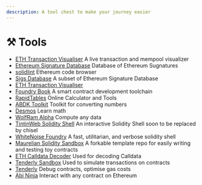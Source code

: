 ```yaml
---
description: A tool chest to make your journey easier
---
```


# ⚒ Tools

* [ETH Transaction Visualiser](https://txstreet.com/v/eth) A live transaction and mempool visualizer
* [Ethereum Signature Database](https://sig.eth.samczsun.com/) Database of Ethereum Sugnatures
* [solidlint](https://www.solidlint.com/) Ethereum code browser
* [Sigs Database](https://www.4byte.directory/) A subset of Ethereum Signature Database
* [ETH Transaction Visualiser](https://txstreet.com/v/eth) 
* [Foundry Book](https://book.getfoundry.sh/) A smart contract development toolchain
* [RapidTables](https://www.rapidtables.com/) Online Calculator and Tools
* [ABDK Toolkit](https://toolkit.abdk.consulting/math#convert-number) Toolkit for converting numbers
* [Desmos](https://www.desmos.com/) Learn math
* [WolfRam Alpha](https://www.wolframalpha.com/) Compute any data
* [TintinWeb Solidity Shell](https://github.com/tintinweb/solidity-shell) An interactive Solidity Shell soon to be replaced by chisel 
* [WhiteNoise Foundry](https://github.com/whitenois3/foundry/tree/feat/repl/chisel) A fast, utilitarian, and verbose solidity shell
* [Maurelian Solidity Sandbox](https://github.com/maurelian/solidity-sandbox) A forkable template repo for easily writing and testing toy contracts
* [ETH Calldata Decoder](https://apoorvlathey.com/eth-calldata-decoder/) Used for decoding Calldata
* [Tenderly Sandbox](https://sandbox.tenderly.co/) Used to simulate transactions on contracts
* [Tenderly](https://dashboard.tenderly.co/) Debug contracts, optimise gas costs
* [Abi Ninja](https://abi.ninja/) Interact with any contract on Ethereum

